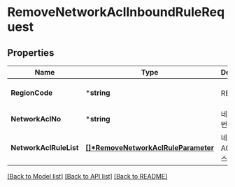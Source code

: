 # RemoveNetworkAclInboundRuleRequest

## Properties
Name | Type | Description | Notes
------------ | ------------- | ------------- | -------------
**RegionCode** | ***string** | REGION코드 | [optional] [default to null]
**NetworkAclNo** | ***string** | 네트워크ACL번호 | [default to null]
**NetworkAclRuleList** | **[[]\*RemoveNetworkAclRuleParameter](RemoveNetworkAclRuleParameter.md)** | 네트워크ACLRule리스트 | [default to null]

[[Back to Model list]](../README.md#documentation-for-models) [[Back to API list]](../README.md#documentation-for-api-endpoints) [[Back to README]](../README.md)


